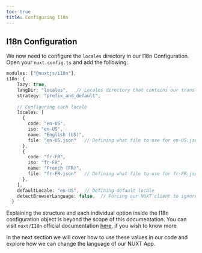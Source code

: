 ```yaml
---
toc: true
title: Configuring I18n
---
```


## I18n Configuration
We now need to configure the `locales` directory in our I18n Configuration.
Open your `nuxt.config.ts` and add the following: 

```ts
modules: ["@nuxtjs/i18n"],
i18n: {
    lazy: true,
    langDir: "locales",   // Locales directory that contains our translation maps
    strategy: "prefix_and_default",
    
    // Configuring each locale
    locales: [ 
      {
        code: "en-US",
        iso: "en-US",
        name: "English (US)",
        file: "en-US.json"   // Defining what file to use for en-US.json regions.
      },
      {
        code: "fr-FR",
        iso: "fr-FR",
        name: "French (FR)",
        file: "fr-FR.json"   // Defining what file to use for fr-FR.json regions.
      },
    ],
    defaultLocale: "en-US",  // Defining default locale
    detectBrowserLanguage: false,  // Forcing our NUXT client to ignore browser language.
  }
```

Explaining the structure and each individual option inside the I18n configuration object is beyond the scope of this documentation. You can visit `nuxt/I18n` official documentation [here](https://i18n.nuxtjs.org/docs/options), if you wish to know more


In the next section we will cover how to use these values in our code and explore how we can change the language of our NUXT App.